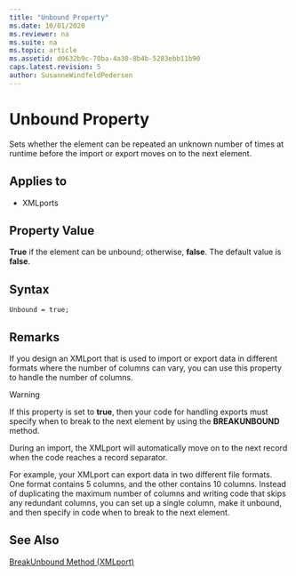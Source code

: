 ```yaml
---
title: "Unbound Property"
ms.date: 10/01/2020
ms.reviewer: na
ms.suite: na
ms.topic: article
ms.assetid: d0632b9c-70ba-4a30-8b4b-5283ebb11b90
caps.latest.revision: 5
author: SusanneWindfeldPedersen
---
```


# Unbound Property

Sets whether the element can be repeated an unknown number of times at runtime before the import or export moves on to the next element.  
  
## Applies to  
  
- XMLports
  
## Property Value

**True** if the element can be unbound; otherwise, **false**. The default value is **false**.  

## Syntax

```AL
Unbound = true;
```
 
## Remarks

If you design an XMLport that is used to import or export data in different formats where the number of columns can vary, you can use this property to handle the number of columns.  
  
> [!WARNING]  
> If this property is set to **true**, then your code for handling exports must specify when to break to the next element by using the **BREAKUNBOUND** method.  
>  
> During an import, the XMLport will automatically move on to the next record when the code reaches a record separator.  
  
For example, your XMLport can export data in two different file formats. One format contains 5 columns, and the other contains 10 columns. Instead of duplicating the maximum number of columns and writing code that skips any redundant columns, you can set up a single column, make it unbound, and then specify in code when to break to the next element.  
  
## See Also  

[BreakUnbound Method \(XMLport\)](../methods-auto/xmlport/xmlportinstance-BREAKUNBOUND-method.md)